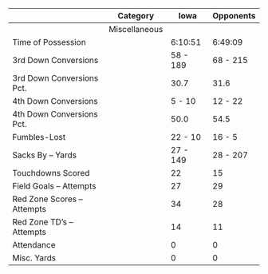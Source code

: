 |                                | Category      | Iowa          | Opponents      |
|--------------------------------|---------------|---------------|----------------|
|                                | Miscellaneous |               |                |
| Time of Possession             |               | 6:10:51       | 6:49:09        |
| 3rd Down Conversions           |               | 58 - 189      | 68 - 215       |
| 3rd Down Conversions Pct.      |               | 30.7          | 31.6           |
| 4th Down Conversions           |               | 5 - 10        | 12 - 22        |
| 4th Down Conversions Pct.      |               | 50.0          | 54.5           |
| Fumbles-Lost                   |               | 22 - 10       | 16 - 5         |
| Sacks By – Yards               |               | 27 - 149      | 28 - 207       |
| Touchdowns Scored              |               | 22            | 15             |
| Field Goals – Attempts         |               | 27            | 29             |
| Red Zone Scores – Attempts     |               | 34            | 28             |
| Red Zone TD’s – Attempts       |               | 14            | 11             |
| Attendance                     |               | 0             | 0              |
| Misc. Yards                    |               | 0             | 0              |
